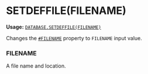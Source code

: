 # SETDEFFILE(FILENAME)
**Usage:** [`DATABASE.SETDEFFILE(FILENAME)`](https://github.com/NeedleChat/NeedleDB/blob/docs/docs/DATABASE.md)

Changes the [`#FILENAME`](https://github.com/NeedleChat/NeedleDB/blob/docs/docs/DATABASE/properties/%23FILENAME.md) property to `FILENAME` input value.

### FILENAME
A file name and location.
